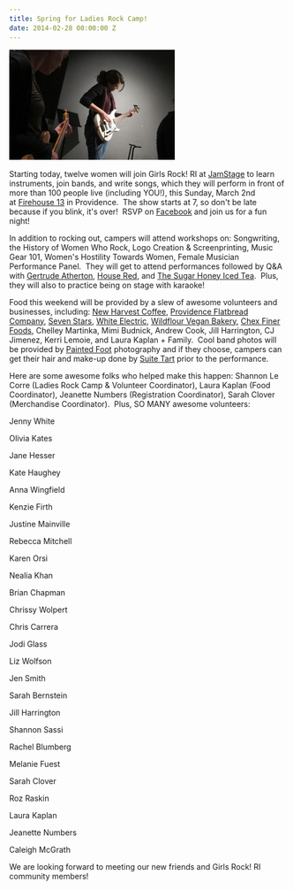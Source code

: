 ```yaml
---
title: Spring for Ladies Rock Camp!
date: 2014-02-28 00:00:00 Z
---
```


[![IMG_9730](images/LRC-bass-lesson1-300x199.jpg)](http://girlsrockri.org/wp-content/uploads/2013/09/LRC-bass-lesson1.jpg)

Starting today, twelve women will join Girls Rock! RI at [JamStage](http://jamstage.net/) to learn instruments, join bands, and write songs, which they will perform in front of more than 100 people live (including YOU!), this Sunday, March 2nd at [Firehouse 13](https://goo.gl/maps/Rx7Mb) in Providence.  The show starts at 7, so don't be late because if you blink, it's over!  RSVP on [Facebook](https://www.facebook.com/events/814689588547186/) and join us for a fun night!

In addition to rocking out, campers will attend workshops on: Songwriting, the History of Women Who Rock, Logo Creation & Screenprinting, Music Gear 101, Women's Hostility Towards Women, Female Musician Performance Panel.  They will get to attend performances followed by Q&A with [Gertrude Atherton](https://www.facebook.com/GertrudeAtherton), [House Red](https://housered.bandcamp.com/track/with-rings), and [The Sugar Honey Iced Tea](https://www.facebook.com/thesugarhoneyicedtea).  Plus, they will also to practice being on stage with karaoke!

Food this weekend will be provided by a slew of awesome volunteers and businesses, including: [New Harvest Coffee](http://www.newharvestcoffee.com/), [Providence Flatbread Company](http://www.flatbreadcompany.com/FlatbreadProvidence2013.html), [Seven Stars](http://sevenstarsbakery.com/), [White Electric](http://whiteelectriccoffee.com/), [Wildflour Vegan Bakery](http://www.wildflourveganbakerycafe.com/), [Chex Finer Foods](http://chexfoods.com/), Chelley Martinka, Mimi Budnick, Andrew Cook, Jill Harrington, CJ Jimenez, Kerri Lemoie, and Laura Kaplan + Family.  Cool band photos will be provided by [Painted Foot](http://www.paintedfoot.com/) photography and if they choose, campers can get their hair and make-up done by [Suite Tart](http://www.suitetart.com/) prior to the performance.

Here are some awesome folks who helped make this happen: Shannon Le Corre (Ladies Rock Camp & Volunteer Coordinator), Laura Kaplan (Food Coordinator), Jeanette Numbers (Registration Coordinator), Sarah Clover (Merchandise Coordinator).  Plus, SO MANY awesome volunteers:

Jenny White

Olivia Kates

Jane Hesser

Kate Haughey

Anna Wingfield

Kenzie Firth

Justine Mainville

Rebecca Mitchell

Karen Orsi

Nealia Khan

Brian Chapman

Chrissy Wolpert

Chris Carrera

Jodi Glass

Liz Wolfson

Jen Smith

Sarah Bernstein

Jill Harrington

Shannon Sassi

Rachel Blumberg

Melanie Fuest

Sarah Clover

Roz Raskin

Laura Kaplan

Jeanette Numbers

Caleigh McGrath

We are looking forward to meeting our new friends and Girls Rock! RI community members!
